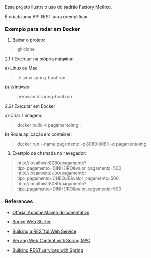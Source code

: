 Esse projeto ilustra o uso do padrão Factory Method.

É criada uma API REST para exemplificar.

### Exemplo para rodar em Docker

1) Baixar o projeto: 
> git clone

2.1 ) Executar na própria máquina: 

a) Linux ou Mac
> ./mvnw spring-boot:run

b) Windows
> mvnw.cmd spring-boot:run

2.2) Executar em Docker

a) Criar a imagem: 
> docker build -t pagamentoimg .

b) Rodar aplicação em conteiner: 
> docker run --name pagamento -p 8080:8080 -d pagamentoimg

3) Exemplo de chamada no navegador:
> http://localhost:8080/pagamento?tipo_pagamento=DINHEIRO&valor_pagamento=500
> http://localhost:8080/pagamento?tipo_pagamento=CHEQUE&valor_pagamento=500
> http://localhost:8080/pagamento?tipo_pagamento=DINHEIRO&valor_pagamento=500
    
### References

* [Official Apache Maven documentation](https://maven.apache.org/guides/index.html)
* [Spring Web Starter](https://docs.spring.io/spring-boot/docs/{bootVersion}/reference/htmlsingle/#boot-features-developing-web-applications)

* [Building a RESTful Web Service](https://spring.io/guides/gs/rest-service/)
* [Serving Web Content with Spring MVC](https://spring.io/guides/gs/serving-web-content/)
* [Building REST services with Spring](https://spring.io/guides/tutorials/bookmarks/)

